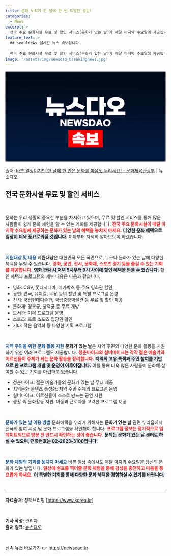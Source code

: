 ```yaml
---
title: 문화 누리기 한 달에 한 번 특별한 경험!
categories:
  - News
excerpt: >
  전국 주요 문화시설 무료 및 할인 서비스(문화가 있는 날)가 매달 마지막 수요일에 제공됩니다.  영화, 공연…
feature_text: >
  ## seoulnews 실시간 뉴스 속보입니다.

  전국 주요 문화시설 무료 및 할인 서비스(문화가 있는 날)가 매달 마지막 수요일에 제공됩니다.  영화, 공연…
image: '/assets/img/newsdao_breakingnews.jpg'
---
```


![뉴스다오 속보](/assets/img/newsdao_breakingnews.jpg)

<p>출처: <a href="https://newsdao.kr/2541" rel="dofollow">바쁜 일상이지만 한 달에 한 번은 문화를 마음껏 누리세요! - 문화체육관광부</a> | 뉴스다오</p>

<h2 data-ke-size="size26">전국 문화시설 무료 및 할인 서비스</h2>

<p data-ke-size="size16">&nbsp;</p>

문화는 우리 생활의 중요한 부분을 차지하고 있으며, 무료 및 할인 서비스를 통해 많은 사람들이 쉽게 문화 체험을 할 수 있는 기회를 제공합니다. <b><span style="color: #ee2323;">전국 주요 문화시설이 매달 마지막 수요일에 제공하는 문화가 있는 날의 혜택을 놓치지 마세요.</span></b> <b><span style="background-color: #21538527;">다양한 문화 혜택으로 일상이 더욱 풍요로워질 것입니다.</span></b> 이제부터 자세히 알아보도록 하겠습니다.

<p data-ke-size="size16">&nbsp;</p>

<b><span style="color: #1a5490;">지원대상 및 내용</span></b>
<b>지원대상</b>은 대한민국 모든 국민으로, 누구나 문화가 있는 날에 다양한 혜택을 누릴 수 있습니다. <b><span style="color: #ee2323;">영화, 공연, 전시, 문화재, 스포츠 경기 등을 즐길 수 있는 기회를 제공합니다.</span></b> <b><span style="background-color: #21538527;">영화 관람 시 저녁 5시부터 9시 사이에 할인 혜택을 받을 수 있습니다.</span></b> 할인 혜택과 프로그램의 세부 내용은 다음과 같습니다.

<ul>
    <li>영화: CGV, 롯데시네마, 메가박스 등 주요 영화관 할인</li>
    <li>공연: 연극, 뮤지컬, 무용 등의 할인 및 특별 프로그램 운영</li>
    <li>전시: 국립현대미술관, 국립중앙박물관 등 무료 및 할인 제공</li>
    <li>문화재: 경복궁, 창덕궁 등 무료 개방</li>
    <li>도서관: 기획 프로그램 운영</li>
    <li>스포츠: 프로 스포츠 입장권 할인</li>
    <li>기타: 작은 음악회 등 다양한 기획 프로그램</li>
</ul>

<p data-ke-size="size16">&nbsp;</p>

<b><span style="color: #1a5490;">지역 주민을 위한 문화 활동 지원</span></b>
<b>문화가 있는 날</b>은 지역 주민의 다양한 문화 활동을 지원하기 위한 여러 프로그램도 제공합니다. <b><span style="color: #ee2323;">청춘마이크와 실버마이크는 각각 젊은 예술가와 어르신들이 주체가 되는 문화 활동을 장려합니다.</span></b> <b><span style="background-color: #21538527;">지역의 고유 특색과 주민 참여를 기반으로 한 프로그램 개발 및 운영이 이루어집니다.</span></b> 이를 통해 더욱 많은 사람들이 문화에 참여할 수 있는 기회를 마련하고 있습니다.

<ul>
    <li>청춘마이크: 젊은 예술가들의 문화가 있는 날 무대 제공</li>
    <li>지역문화 콘텐츠 특성화: 지역 주민 주체의 프로그램 운영</li>
    <li>실버마이크: 어르신들이 스스로 만드는 공연 지원</li>
    <li>생활 속 문화활동 지원: 아동과 근로자를 고려한 프로그램 제공</li>
</ul>

<p data-ke-size="size16">&nbsp;</p>

<b><span style="color: #1a5490;">문화가 있는 날 이용 방법</span></b>
문화혜택을 누리기 위해서는 <b>문화가 있는 날</b> 관련 누리집에서 전국의 참여 시설 및 문화 프로그램을 확인해야 합니다. <b><span style="color: #ee2323;">프로그램 정보는 정기적으로 업데이트되므로 방문 전 반드시 확인하는 것이 좋습니다.</span></b> <b><span style="background-color: #21538527;">문의는 문화가 있는 날 센터로 하실 수 있으며, 전화번호는 02-2623-3100입니다.</span></b>

<p data-ke-size="size16">&nbsp;</p>

<b><span style="color: #1a5490;">문화 체험의 기회를 놓치지 마세요</span></b>
바쁜 일상 속에서도 매달 마지막 수요일은 당신의 문화가 있는 날입니다. <b><span style="color: #ee2323;">일상에 쉼표를 찍어줄 문화 체험을 통해 감성을 충전하고 마음을 풍요롭게 하세요.</span></b> <b><span style="background-color: #21538527;">이 특별한 기회를 통해 다양한 문화 혜택을 경험하실 수 있기를 바랍니다.</span></b>

<p data-ke-size="size16">&nbsp;</p>

<hr>

<b>자료출처</b>: 정책브리핑 [https://www.korea.kr]

<p data-ke-size="size16">&nbsp;</p>

<b>기사 작성</b>: 관리자  
<b>출처 링크</b>: [뉴스다오](https://newsdao.kr/2541)

<p data-ke-size="size16">&nbsp;</p> 

신속 뉴스 바로가기 👉 <a href="https://newsdao.kr" rel="dofollow">https://newsdao.kr</a>


